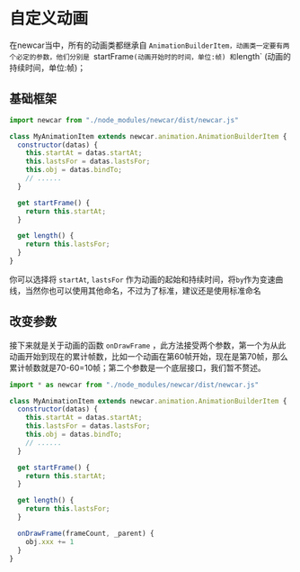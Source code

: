 # 自定义动画

在newcar当中，所有的动画类都继承自 `AnimationBuilderItem，动画类一定要有两个必定的参数，他们分别是 `startFrame` (动画开始时的时间，单位:帧) 和 `length` (动画的持续时间，单位:帧)；

## 基础框架
```javascript
import newcar from "./node_modules/newcar/dist/newcar.js"

class MyAnimationItem extends newcar.animation.AnimationBuilderItem {
  constructor(datas) {
    this.startAt = datas.startAt;
    this.lastsFor = datas.lastsFor;
    this.obj = datas.bindTo;
    // ......
  }

  get startFrame() {
    return this.startAt;
  }

  get length() {
    return this.lastsFor;
  }
}
```
你可以选择将 `startAt`, `lastsFor` 作为动画的起始和持续时间，将`by`作为变速曲线，当然你也可以使用其他命名，不过为了标准，建议还是使用标准命名

## 改变参数

接下来就是关于动画的函数 `onDrawFrame` ，此方法接受两个参数，第一个为从此动画开始到现在的累计帧数，比如一个动画在第60帧开始，现在是第70帧，那么累计帧数就是70-60=10帧；第二个参数是一个底层接口，我们暂不赘述。

```javascript
import * as newcar from "./node_modules/newcar/dist/newcar.js"

class MyAnimationItem extends newcar.animation.AnimationBuilderItem {
  constructor(datas) {
    this.startAt = datas.startAt;
    this.lastsFor = datas.lastsFor;
    this.obj = datas.bindTo;
    // ......
  }

  get startFrame() {
    return this.startAt;
  }

  get length() {
    return this.lastsFor;
  }

  onDrawFrame(frameCount, _parent) {
    obj.xxx += 1
  }
}
```
